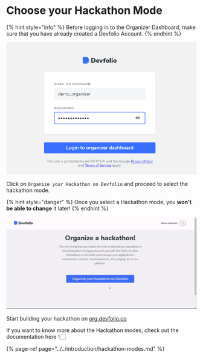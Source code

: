 # Choose your Hackathon Mode

{% hint style="info" %}
Before logging in to the Organizer Dashboard, make sure that you have already created a Devfolio Account.
{% endhint %}

![](../../.gitbook/assets/image%20%2828%29.png)

Click on `Organize your Hackathon on Devfolio` and proceed to select the hackathon mode.

{% hint style="danger" %}
Once you select a Hackathon mode, you **won't be able to change** it later!
{% endhint %}

![Start building your hackathon on org.devfolio.co](../../.gitbook/assets/organize-a-hackathon.gif)

Start building your hackathon on [org.devfolio.co](http://org.devfolio.co)

If you want to know more about the Hackathon modes, check out the documentation here 👇🏻

{% page-ref page="../../introduction/hackathon-modes.md" %}



